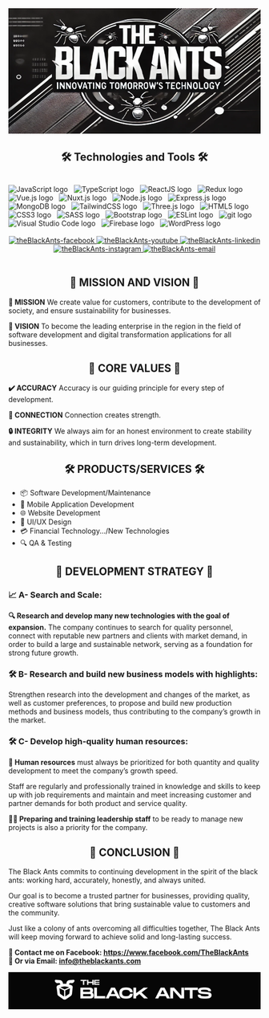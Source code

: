 <img src="header.png" width="1200" height="250" alt="official" />

<h2 align="center">🛠 Technologies and Tools 🛠</h2>
<br>
<!-- https://simpleicons.org/ -->
<span><img src="https://img.shields.io/badge/JavaScript-282C34?logo=javascript&logoColor=F7DF1E" alt="JavaScript logo" title="JavaScript" height="25" /></span>
&nbsp;
<span><img src="https://img.shields.io/badge/TypeScript-282C34?logo=typescript&logoColor=3178C6" alt="TypeScript logo" title="TypeScript" height="25" /></span>
&nbsp;
<span><img src="https://img.shields.io/badge/ReactJS-282C34?logo=react&logoColor=61DAFB" alt="ReactJS logo" title="ReactJS" height="25" /></span>
&nbsp;
<span><img src="https://img.shields.io/badge/Redux-282C34?logo=redux&logoColor=764ABC" alt="Redux logo" title="Redux" height="25" /></span>
&nbsp;
<span><img src="https://img.shields.io/badge/Vue.js-282C34?logo=vue.js&logoColor=4FC08D" alt="Vue.js logo" title="Vue.js" height="25" /></span>
&nbsp;
<span><img src="https://img.shields.io/badge/Nuxt.js-282C34?logo=nuxt.js&logoColor=4FC08D" alt="Nuxt.js logo" title="Nuxt.js" height="25" /></span>
&nbsp;
<span><img src="https://img.shields.io/badge/Node.js-282C34?logo=node.js&logoColor=00F200" alt="Node.js logo" title="Node.js" height="25" /></span>
&nbsp;
<span><img src="https://img.shields.io/badge/Express-282C34?logo=express&logoColor=FFFFFF" alt="Express.js logo" title="Express.js" height="25" /></span>
&nbsp;
<span><img src="https://img.shields.io/badge/MongoDB-282C34?logo=mongodb&logoColor=47A248" alt="MongoDB logo" title="MongoDB" height="25" /></span>
&nbsp;
<span><img src="https://img.shields.io/badge/Tailwind%20CSS-282C34?logo=tailwind-css&logoColor=38B2AC" alt="TailwindCSS logo" title="TailwindCSS" height="25" /></span>
&nbsp;
<span><img src="https://img.shields.io/badge/Three.js-282C34?logo=three.js&logoColor=FFFFFF" alt="Three.js logo" title="Three.js" height="25" /></span>
&nbsp;
<span><img src="https://img.shields.io/badge/HTML5-282C34?logo=html5&logoColor=E34F26" alt="HTML5 logo" title="HTML5" height="25" /></span>
&nbsp;
<span><img src="https://img.shields.io/badge/CSS3-282C34?logo=css3&logoColor=1572B6" alt="CSS3 logo" title="CSS3" height="25" /></span>
&nbsp;
<span><img src="https://img.shields.io/badge/Sass-282C34?logo=sass&logoColor=CC6699" alt="SASS logo" title="SASS" height="25" /></span>
&nbsp;
<span><img src="https://img.shields.io/badge/Bootstrap-282C34?logo=bootstrap&logoColor=7952B3" alt="Bootstrap logo" title="Bootstrap" height="25" /></span>
&nbsp;
<span><img src="https://img.shields.io/badge/ESLint-282C34?logo=eslint&logoColor=4B32C3" alt="ESLint logo" title="ESLint" height="25" /></span>
&nbsp;
<span><img src="https://img.shields.io/badge/git-282C34?logo=git&logoColor=F05032" alt="git logo" title="git" height="25" /></span>
&nbsp;
<span><img src="https://img.shields.io/badge/VS%20Code-282C34?logo=visual-studio-code&logoColor=007ACC" alt="Visual Studio Code logo" title="Visual Studio Code" height="25" /></span>
&nbsp;
<span><img src="https://img.shields.io/badge/Firebase-282C34?logo=firebase&logoColor=FFCA28" alt="Firebase logo" title="Firebase" height="25" /></span>
&nbsp;
<span><img src="https://img.shields.io/badge/WordPress-282C34?logo=wordPress&logoColor=21759B" alt="WordPress logo" title="WordPress" height="25" /></span>
&nbsp;

<br>

<br>
<!-- https://icons8.com -->
<div align="center">

  <a href="https://www.facebook.com/profile.php?id=61567337396115&ref=embed_page" target="blank">
    <img src="https://img.icons8.com/bubbles/100/000000/facebook-new.png" alt="theBlackAnts-facebook" />
  </a>
  <a href="https://youtube.com/@trungquandev" target="blank">
    <img src="https://img.icons8.com/bubbles/100/000000/youtube-squared.png" alt="theBlackAnts-youtube" />
  </a>
  <a href="https://www.linkedin.com/in/trungquandev" target="blank">
    <img src="https://img.icons8.com/bubbles/100/000000/linkedin.png" alt="theBlackAnts-linkedin" />
  </a>
  <a href="https://instagram.com/trungquandev" target="blank">
    <img src="https://img.icons8.com/bubbles/100/000000/instagram.png" alt="theBlackAnts-instagram" />
  </a>
  <a href="info@theblackants.com" target="top">
    <img src="https://img.icons8.com/bubbles/100/000000/apple-mail.png" alt="theBlackAnts-email" />
  </a>
</div>

<br>

<h2 align="center">📖 MISSION AND VISION 📖</h2>

<p><strong>🔹 MISSION</strong>
<span>We create value for customers, contribute to the development of society, and ensure sustainability for businesses.</span>
</p>
<p><strong>🔹 VISION</strong>
<span>To become the leading enterprise in the region in the field of software development and digital transformation applications for all businesses.</span>
</p>

<h2 align="center">💎 CORE VALUES 💎</h2>
<p><strong>✔️ ACCURACY</strong>
<span>Accuracy is our guiding principle for every step of development.</span>
</p>
<p><strong>🤝 CONNECTION</strong>
<span>Connection creates strength.</span>
</p>
<p><strong>🔒 INTEGRITY</strong>
<span>We always aim for an honest environment to create stability and sustainability, which in turn drives long-term development.</span>
</p>

<h2 align="center">🛠️ PRODUCTS/SERVICES 🛠️</h2>
<ul>
  <li>📦 Software Development/Maintenance</li>
  <li>📱 Mobile Application Development</li>
  <li>🌐 Website Development</li>
  <li>🎨 UI/UX Design</li>
  <li>💳 Financial Technology.../New Technologies</li>
  <li>🔍 QA & Testing</li>
</ul>

<h2 align="center">🚀 DEVELOPMENT STRATEGY 🚀</h2>

<h3>📈 A- Search and Scale:</h3>
<p><strong>🔍 Research and develop many new technologies with the goal of expansion.</strong>
<span>The company continues to search for quality personnel, connect with reputable new partners and clients with market demand, in order to build a large and sustainable network, serving as a foundation for strong future growth.</span>
</p>

<h3>🛠️ B- Research and build new business models with highlights:</h3>
<p>Strengthen research into the development and changes of the market, as well as customer preferences, to propose and build new production methods and business models, thus contributing to the company’s growth in the market.</p>

<h3>🛠️ C- Develop high-quality human resources:</h3>
<p><strong>👥 Human resources</strong> must always be prioritized for both quantity and quality development to meet the company’s growth speed.</p>
<p>Staff are regularly and professionally trained in knowledge and skills to keep up with job requirements and maintain and meet increasing customer and partner demands for both product and service quality.</p>
<p><strong>👨‍🏫 Preparing and training leadership staff</strong> to be ready to manage new projects is also a priority for the company.</p>

<h2 align="center">🐜 CONCLUSION 🐜</h2>

<p>The Black Ants commits to continuing development in the spirit of the black ants: working hard, accurately, honestly, and always united.</p>
<p>Our goal is to become a trusted partner for businesses, providing quality, creative software solutions that bring sustainable value to customers and the community.</p>
<p>Just like a colony of ants overcoming all difficulties together, The Black Ants will keep moving forward to achieve solid and long-lasting success.</p>

<p>
  <strong>🔗 Contact me on Facebook: <a href="https://www.facebook.com/profile.php?id=61567337396115" target="_blank">https://www.facebook.com/TheBlackAnts</a></strong>
  <br>
  <strong>📧 Or via Email: <a href="info@theblackants.com" target="_top">info@theblackants.com</a></strong>
</p>
<img src="footer.png" width="1200" alt="official" />
